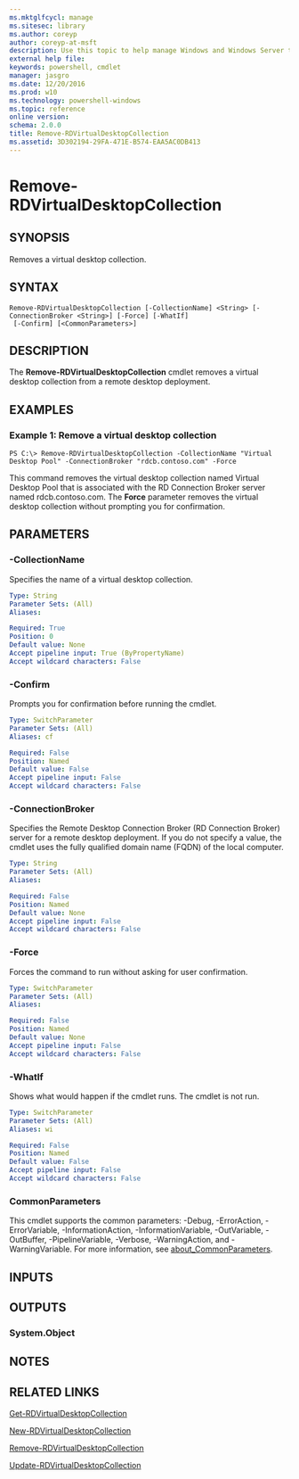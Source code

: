 ```yaml
---
ms.mktglfcycl: manage
ms.sitesec: library
ms.author: coreyp
author: coreyp-at-msft
description: Use this topic to help manage Windows and Windows Server technologies with Windows PowerShell.
external help file: 
keywords: powershell, cmdlet
manager: jasgro
ms.date: 12/20/2016
ms.prod: w10
ms.technology: powershell-windows
ms.topic: reference
online version: 
schema: 2.0.0
title: Remove-RDVirtualDesktopCollection
ms.assetid: 3D302194-29FA-471E-B574-EAA5AC0DB413
---
```


# Remove-RDVirtualDesktopCollection

## SYNOPSIS
Removes a virtual desktop collection.

## SYNTAX

```
Remove-RDVirtualDesktopCollection [-CollectionName] <String> [-ConnectionBroker <String>] [-Force] [-WhatIf]
 [-Confirm] [<CommonParameters>]
```

## DESCRIPTION
The **Remove-RDVirtualDesktopCollection** cmdlet removes a virtual desktop collection from a remote desktop deployment.

## EXAMPLES

### Example 1: Remove a virtual desktop collection
```
PS C:\> Remove-RDVirtualDesktopCollection -CollectionName "Virtual Desktop Pool" -ConnectionBroker "rdcb.contoso.com" -Force
```

This command removes the virtual desktop collection named Virtual Desktop Pool that is associated with the RD Connection Broker server named rdcb.contoso.com.
The **Force** parameter removes the virtual desktop collection without prompting you for confirmation.

## PARAMETERS

### -CollectionName
Specifies the name of a virtual desktop collection.

```yaml
Type: String
Parameter Sets: (All)
Aliases: 

Required: True
Position: 0
Default value: None
Accept pipeline input: True (ByPropertyName)
Accept wildcard characters: False
```

### -Confirm
Prompts you for confirmation before running the cmdlet.

```yaml
Type: SwitchParameter
Parameter Sets: (All)
Aliases: cf

Required: False
Position: Named
Default value: False
Accept pipeline input: False
Accept wildcard characters: False
```

### -ConnectionBroker
Specifies the Remote Desktop Connection Broker (RD Connection Broker) server for a remote desktop deployment.
If you do not specify a value, the cmdlet uses the fully qualified domain name (FQDN) of the local computer.

```yaml
Type: String
Parameter Sets: (All)
Aliases: 

Required: False
Position: Named
Default value: None
Accept pipeline input: False
Accept wildcard characters: False
```

### -Force
Forces the command to run without asking for user confirmation.

```yaml
Type: SwitchParameter
Parameter Sets: (All)
Aliases: 

Required: False
Position: Named
Default value: None
Accept pipeline input: False
Accept wildcard characters: False
```

### -WhatIf
Shows what would happen if the cmdlet runs.
The cmdlet is not run.

```yaml
Type: SwitchParameter
Parameter Sets: (All)
Aliases: wi

Required: False
Position: Named
Default value: False
Accept pipeline input: False
Accept wildcard characters: False
```

### CommonParameters
This cmdlet supports the common parameters: -Debug, -ErrorAction, -ErrorVariable, -InformationAction, -InformationVariable, -OutVariable, -OutBuffer, -PipelineVariable, -Verbose, -WarningAction, and -WarningVariable. For more information, see [about_CommonParameters](http://go.microsoft.com/fwlink/?LinkID=113216).

## INPUTS

## OUTPUTS

### System.Object

## NOTES

## RELATED LINKS

[Get-RDVirtualDesktopCollection](./get-rdvirtualdesktopcollection.md)

[New-RDVirtualDesktopCollection](./new-rdvirtualdesktopcollection.md)

[Remove-RDVirtualDesktopCollection](./remove-rdvirtualdesktopcollection.md)

[Update-RDVirtualDesktopCollection](./update-rdvirtualdesktopcollection.md)


